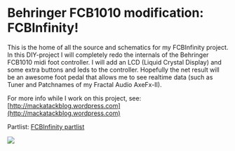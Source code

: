Behringer FCB1010 modification: FCBInfinity!
===========

This is the home of all the source and schematics for my FCBInfinity project. In this DIY-project I will completely redo the internals of the Behringer FCB1010 midi foot controller. I will add an LCD (Liquid Crystal Display) and some extra buttons and leds to the controller. Hopefully the net result will be an awesome foot pedal that allows me to see realtime data (such as Tuner and Patchnames of my Fractal Audio AxeFx-II).

For more info while I work on this project, see: [http://mackatackblog.wordpress.com](http://mackatackblog.wordpress.com)


Partlist: [FCBInfinity partlist](https://github.com/mackatack/FCBInfinity/blob/master/Teensyduino/parts/Partlist.md)

![](http://mackatackblog.files.wordpress.com/2012/06/wpid-20120626_0924241.jpg?w=630)

